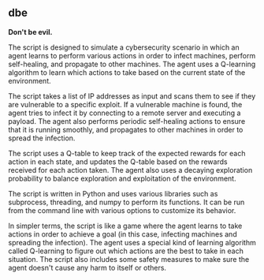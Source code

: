 ## dbe
**Don't be evil.**

The script is designed to simulate a cybersecurity scenario in which an agent learns to perform various actions in order to infect machines, perform self-healing, and propagate to other machines. The agent uses a Q-learning algorithm to learn which actions to take based on the current state of the environment.

The script takes a list of IP addresses as input and scans them to see if they are vulnerable to a specific exploit. If a vulnerable machine is found, the agent tries to infect it by connecting to a remote server and executing a payload. The agent also performs periodic self-healing actions to ensure that it is running smoothly, and propagates to other machines in order to spread the infection.

The script uses a Q-table to keep track of the expected rewards for each action in each state, and updates the Q-table based on the rewards received for each action taken. The agent also uses a decaying exploration probability to balance exploration and exploitation of the environment.

The script is written in Python and uses various libraries such as subprocess, threading, and numpy to perform its functions. It can be run from the command line with various options to customize its behavior.

In simpler terms, the script is like a game where the agent learns to take actions in order to achieve a goal (in this case, infecting machines and spreading the infection). The agent uses a special kind of learning algorithm called Q-learning to figure out which actions are the best to take in each situation. The script also includes some safety measures to make sure the agent doesn't cause any harm to itself or others.
